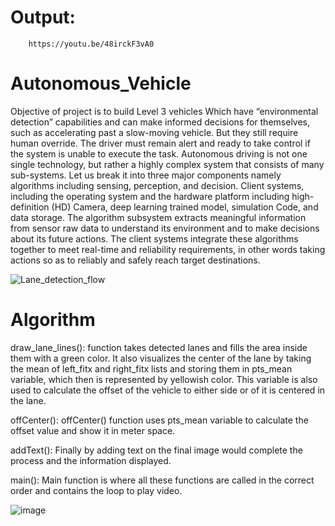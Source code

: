 # Output:
        https://youtu.be/48irckF3vA0

# Autonomous_Vehicle
Objective of project is to build Level 3 vehicles Which have “environmental detection” capabilities and can make informed decisions for themselves, such as accelerating past a slow-moving vehicle. But they still require human override. The driver must remain alert and ready to take control if the system is unable to execute the task. Autonomous driving is not one single technology, but rather a highly complex system that consists of many sub-systems. Let us break it into three major components namely algorithms including sensing, perception, and decision. Client systems, including the operating system and the hardware platform including high-definition (HD) Camera, deep learning trained model, simulation Code, and data storage. The algorithm subsystem extracts meaningful information from sensor raw data to understand its environment and to make decisions about its future actions. The client systems integrate these algorithms together to meet real-time and reliability requirements, in other words taking actions so as to reliably and safely reach target destinations.

![Lane_detection_flow](https://user-images.githubusercontent.com/60837462/179561984-ee6043d3-6f98-4a4e-94e3-387e4c51969d.jpg)

# Algorithm
draw_lane_lines():
        	function takes detected lanes and fills the area inside them with a green color. It also visualizes the center of the lane by taking the mean of left_fitx and right_fitx  lists and storing them in pts_mean variable, which then is represented by yellowish color. This variable is also used to calculate the offset of the vehicle to either side or of it is centered in the lane.

offCenter():
        offCenter() function uses pts_mean variable to calculate the offset value and show it in meter space.

addText():
        Finally by adding text on the final image would complete the process and the information displayed.

main():
        Main function is where all these functions are called in the correct order and contains the loop to play video.

![image](https://user-images.githubusercontent.com/60837462/179562303-76d24915-bcfe-4acf-b165-cf375b243554.png)

